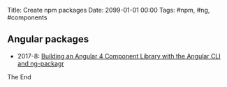 Title: Create npm packages
Date: 2099-01-01 00:00
Tags: #npm, #ng, #components

## Angular packages

* 2017-8: [Building an Angular 4 Component Library with the Angular CLI and ng-packagr](https://medium.com/@nikolasleblanc/building-an-angular-4-component-library-with-the-angular-cli-and-ng-packagr-53b2ade0701e)

The End
